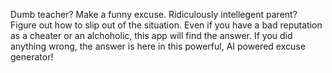 Dumb teacher? Make a funny excuse. Ridiculously intellegent parent? Figure out how to slip out of the situation. Even if you have a bad reputation as a cheater or an alchoholic, this app will find the answer. If you did anything wrong, the answer is here in this powerful, AI powered excuse generator!